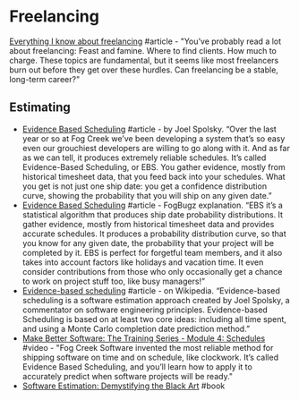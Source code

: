 # Freelancing

[Everything I know about freelancing](https://andyadams.org/everything-i-know-about-freelancing/?utm_source=hackernewsletter&utm_medium=email&utm_term=fav) \#article - "You’ve probably read a lot about freelancing: Feast and famine. Where to find clients. How much to charge. These topics are fundamental, but it seems like most freelancers burn out before they get over these hurdles. Can freelancing be a stable, long-term career?"

## Estimating

* [Evidence Based Scheduling](https://www.joelonsoftware.com/2007/10/26/evidence-based-scheduling/) \#article - by Joel Spolsky. “Over the last year or so at Fog Creek we’ve been developing a system that’s so easy even our grouchiest developers are willing to go along with it. And as far as we can tell, it produces extremely reliable schedules. It’s called Evidence-Based Scheduling, or EBS. You gather evidence, mostly from historical timesheet data, that you feed back into your schedules. What you get is not just one ship date: you get a confidence distribution curve, showing the probability that you will ship on any given date.”
* [Evidence Based Scheduling](https://www.fogbugz.com/evidence-based-scheduling.html) \#article - FogBugz explanation. “EBS it’s a statistical algorithm that produces ship date probability distributions. It gather evidence, mostly from historical timesheet data and provides accurate schedules. It produces a probability distribution curve, so that you know for any given date, the probability that your project will be completed by it. EBS is perfect for forgetful team members, and it also takes into account factors like holidays and vacation time. It even consider contributions from those who only occasionally get a chance to work on project stuff too, like busy managers!”
* [Evidence-based scheduling](https://en.wikipedia.org/wiki/Evidence-based_scheduling) \#article - on Wikipedia. “Evidence-based scheduling is a software estimation approach created by Joel Spolsky, a commentator on software engineering principles. Evidence-based Scheduling is based on at least two core ideas: including all time spent, and using a Monte Carlo completion date prediction method.”
* [Make Better Software: The Training Series - Module 4: Schedules](https://www.youtube.com/watch?v=EUS4ktQJOSY) \#video - "Fog Creek Software invented the most reliable method for shipping software on time and on schedule, like clockwork. It’s called Evidence Based Scheduling, and you’ll learn how to apply it to accurately predict when software projects will be ready."
* [Software Estimation: Demystifying the Black Art](https://www.amazon.com/Software-Estimation-Demystifying-Developer-Practices/dp/0735605351) \#book

